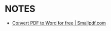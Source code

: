 # NOTES

- [Convert PDF to Word for free | Smallpdf.com](https://smallpdf.com/pdf-to-word#r=result&t=74b7383db6ec92c5b67b5bee115278e3&i=convert-to-word)